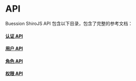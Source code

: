 # API


Buession ShiroJS API 包含以下目录，包含了完整的参考文档：


#### [认证 API](authenticated.md)
#### [用户 API](user.md)
#### [角色 API](role.md)
#### [权限 API](permission.md)